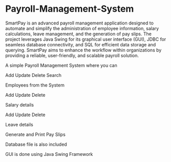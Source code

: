 # Payroll-Management-System
SmartPay is an advanced payroll management application designed to automate and simplify the administration of employee information, salary calculations, leave management, and the generation of pay slips. The project leverages Java Swing for its graphical user interface (GUI), JDBC for seamless database connectivity, and SQL for efficient data storage and querying. SmartPay aims to enhance the workflow within organizations by providing a reliable, user-friendly, and scalable payroll solution.

A simple Payroll Management System where you can 

Add
Update
Delete
Search 

Employees from the System

Add
Update
Delete 

Salary details

Add
Update
Delete 

Leave details 

Generate and Print Pay Slips

Database file is also included

GUI is done using Java Swing Framework
